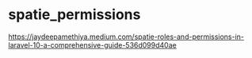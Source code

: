 # spatie_permissions

<!-- Contenuto migrato da _docs/spatie_permissions.txt -->

https://jaydeepamethiya.medium.com/spatie-roles-and-permissions-in-laravel-10-a-comprehensive-guide-536d099d40ae
